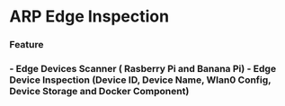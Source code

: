 <H1> ARP Edge Inspection </H1>

<H3> Feature <H3>
- Edge Devices Scanner ( Rasberry Pi and Banana Pi)
- Edge Device Inspection (Device ID, Device Name, Wlan0 Config, Device Storage and Docker Component)

